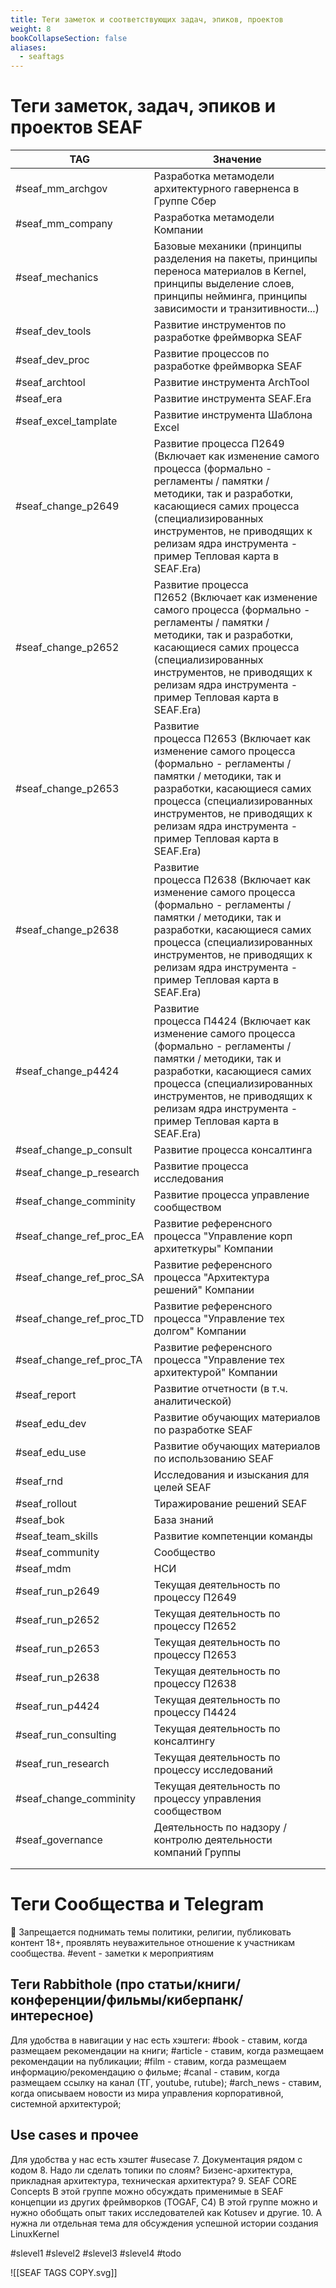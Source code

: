 ```yaml
---
title: Теги заметок и соответствующих задач, эпиков, проектов
weight: 8
bookCollapseSection: false
aliases:
  - seaftags
---
```


# Теги заметок, задач, эпиков и проектов SEAF

| TAG                      | Значение                                                                                                                                                                                                                                                                 |
| ------------------------ | ------------------------------------------------------------------------------------------------------------------------------------------------------------------------------------------------------------------------------------------------------------------------ |
| #seaf_mm_archgov         | Разработка метамодели архитектурного гаверненса в Группе Сбер                                                                                                                                                                                                            |
| #seaf_mm_company         | Разработка метамодели Компании                                                                                                                                                                                                                                           |
| #seaf_mechanics          | Базовые механики (принципы разделения на пакеты, принципы переноса материалов в Kernel, принципы выделение слоев, принципы нейминга, принципы зависимости и транзитивности...)                                                                                           |
| #seaf_dev_tools          | Развитие инструментов по разработке фреймворка SEAF                                                                                                                                                                                                                      |
| #seaf_dev_proc           | Развитие процессов по разработке фреймворка SEAF                                                                                                                                                                                                                         |
| #seaf_archtool           | Развитие инструмента ArchTool                                                                                                                                                                                                                                            |
| #seaf_era                | Развитие инструмента SEAF.Era                                                                                                                                                                                                                                            |
| #seaf_excel_tamplate     | Развитие инструмента Шаблона Excel                                                                                                                                                                                                                                       |
| #seaf_change_p2649       | Развитие процесса П2649 (Включает как изменение самого процесса (формально - регламенты / памятки / методики, так и разработки, касающиеся самих процесса (специализированных инструментов, не приводящих к релизам ядра инструмента - пример Тепловая карта в SEAF.Era) |
| #seaf_change_p2652       | Развитие процесса П2652 (Включает как изменение самого процесса (формально - регламенты / памятки / методики, так и разработки, касающиеся самих процесса (специализированных инструментов, не приводящих к релизам ядра инструмента - пример Тепловая карта в SEAF.Era) |
| #seaf_change_p2653       | Развитие процесса П2653 (Включает как изменение самого процесса (формально - регламенты / памятки / методики, так и разработки, касающиеся самих процесса (специализированных инструментов, не приводящих к релизам ядра инструмента - пример Тепловая карта в SEAF.Era) |
| #seaf_change_p2638       | Развитие процесса П2638 (Включает как изменение самого процесса (формально - регламенты / памятки / методики, так и разработки, касающиеся самих процесса (специализированных инструментов, не приводящих к релизам ядра инструмента - пример Тепловая карта в SEAF.Era) |
| #seaf_change_p4424       | Развитие процесса П4424 (Включает как изменение самого процесса (формально - регламенты / памятки / методики, так и разработки, касающиеся самих процесса (специализированных инструментов, не приводящих к релизам ядра инструмента - пример Тепловая карта в SEAF.Era) |
| #seaf_change_p_consult   | Развитие процесса консалтинга                                                                                                                                                                                                                                            |
| #seaf_change_p_research  | Развитие процесса исследования                                                                                                                                                                                                                                           |
| #seaf_change_comminity   | Развитие процесса управление сообществом                                                                                                                                                                                                                                 |
| #seaf_change_ref_proc_EA | Развитие референсного процесса "Управление корп архитеткуры" Компании                                                                                                                                                                                                    |
| #seaf_change_ref_proc_SA | Развитие референсного процесса "Архитектура решений" Компании                                                                                                                                                                                                            |
| #seaf_change_ref_proc_TD | Развитие референсного процесса "Управление тех долгом" Компании                                                                                                                                                                                                          |
| #seaf_change_ref_proc_TA | Развитие референсного процесса "Управление тех архитектурой" Компании                                                                                                                                                                                                    |
| #seaf_report             | Развитие отчетности (в т.ч. аналитической)                                                                                                                                                                                                                               |
| #seaf_edu_dev            | Развитие обучающих материалов по разработке SEAF                                                                                                                                                                                                                         |
| #seaf_edu_use            | Развитие обучающих материалов по использованию SEAF                                                                                                                                                                                                                      |
| #seaf_rnd                | Исследования и изыскания для целей SEAF                                                                                                                                                                                                                                  |
| #seaf_rollout            | Тиражирование решений SEAF                                                                                                                                                                                                                                               |
| #seaf_bok                | База знаний                                                                                                                                                                                                                                                              |
| #seaf_team_skills        | Развитие компетенции команды                                                                                                                                                                                                                                             |
| #seaf_community          | Сообщество                                                                                                                                                                                                                                                               |
| #seaf_mdm                | НСИ                                                                                                                                                                                                                                                                      |
| #seaf_run_p2649          | Текущая деятельность по процессу П2649                                                                                                                                                                                                                                   |
| #seaf_run_p2652          | Текущая деятельность по процессу П2652                                                                                                                                                                                                                                   |
| #seaf_run_p2653          | Текущая деятельность по процессу П2653                                                                                                                                                                                                                                   |
| #seaf_run_p2638          | Текущая деятельность по процессу П2638                                                                                                                                                                                                                                   |
| #seaf_run_p4424          | Текущая деятельность по процессу П4424                                                                                                                                                                                                                                   |
| #seaf_run_consulting     | Текущая деятельность по консалтингу                                                                                                                                                                                                                                      |
| #seaf_run_research       | Текущая деятельность по процессу исследований                                                                                                                                                                                                                            |
| #seaf_change_comminity   | Текущая деятельность по процессу управления сообществом                                                                                                                                                                                                                  |
| #seaf_governance         | Деятельность по надзору / контролю деятельности компаний Группы                                                                                                                                                                                                          |
|                          |                                                                                                                                                                                                                                                                          |
|                          |                                                                                                                                                                                                                                                                          |

# Теги Сообщества и Telegram

🔴 Запрещается поднимать темы политики, религии, публиковать контент 18+, проявлять неуважительное отношение к  участникам сообщества. 
#event - заметки к мероприятиям

## Теги Rabbithole (про статьи/книги/конференции/фильмы/киберпанк/интересное)

Для удобства в навигации у нас есть хэштеги:
#book - ставим, когда размещаем рекомендации на книги;
#article - ставим, когда размещаем рекомендации на публикации;
#film - ставим, когда размещаем информацию/рекомендацию о фильме;
#canal -  ставим, когда размещаем ссылку на канал (ТГ, youtube, rutube);
#arch_news - ставим, когда описываем новости из мира управления корпоративной, системной архитектурой;

## Use cases и прочее
Для удобства у нас есть хэштег #usecase
7. Документация рядом с кодом
8. Надо ли сделать топики по слоям? Бизенс-архитектура, прикладная архитектура, техническая архитектура?
9. SEAF CORE Concepts
В этой группе можно обсуждать применимые в SEAF концепции из других фреймворков (TOGAF, C4)
В этой группе можно и нужно обобщать опыт таких исследователей как Kotusev и другие.
10. А нужна ли отдельная тема для обсуждения успешной истории создания LinuxKernel

#slevel1 #slevel2 #slevel3 #slevel4
#todo




![[SEAF TAGS COPY.svg]]
